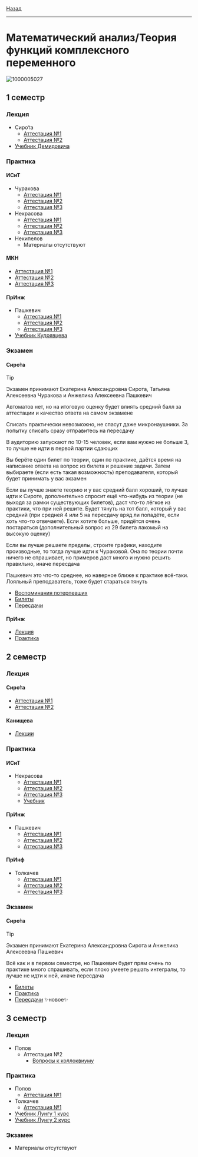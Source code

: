 [Назад](../../README.md)
***
# Математический анализ/Теория функций комплексного переменного

![1000005027](https://github.com/user-attachments/assets/875d5d08-b2bd-4d93-bf86-5cf8783e7b2f)

## 1 семестр
### Лекция
+ Сиро́та
  + [Аттестация №1](sirota/mathan-1-th-att-1-fact.md)
  + [Аттестация №2](sirota/mathan-1-th-att-2-fact.md)
+ [Учебник Демидовича](https://github.com/user-attachments/files/22404647/Demidovich.pdf)
### Практика
#### ИСиТ
+ Чуракова
  +  [Аттестация №1](churakova/mathan-1-pr-att-1-fact.md)
  +  [Аттестация №2](churakova/mathan-1-pr-att-2-fact.md)
  +  [Аттестация №3](churakova/mathan-1-pr-att-3-fact.md)
+ Некрасова
  + [Аттестация №1](nekrasova/mathan-1-pr-att-1-fact.md)
  + [Аттестация №2](nekrasova/mathan-1-pr-att-2-fact.md)
  + [Аттестация №3](nekrasova/mathan-1-pr-att-3-fact.md)
+ Некипелов
  + Материалы отсутствуют
#### МКН
+ [Аттестация №1](mathan-mkn/mathan-pr-att-1-fact.md)
+ [Аттестация №2](mathan-mkn/mathan-pr-att-2-fact.md)
+ [Аттестация №3](mathan-mkn/mathan-pr-att-3-fact.md)
#### ПрИнж
+ Пашкевич
  + [Аттестация №1](paszkiewicz/mathan-1-pr-att-1-fact.md)
  + [Аттестация №2](paszkiewicz/mathan-1-pr-att-2-fact.md)
  + [Аттестация №3](paszkiewicz/mathan-1-pr-att-3-fact.md)
+ [Учебник Кудрявцева](https://github.com/user-attachments/files/22404627/_._._._._._241204_232122.pdf)
### Экзамен
#### Сиро́та
> [!TIP]
>
> Экзамен принимают Екатерина Александровна Сирота, Татьяна Алексеевна Чуракова и Анжелика Алексеевна Пашкевич
>
> Автоматов нет, но на итоговую оценку будет влиять средний балл за аттестации и качество ответа на самом экзамене
>
> Списать практически невозможно, не спасут даже микронаушники. За попытку списать сразу отправитесь на пересдачу
>
> В аудиторию запускают по 10-15 человек, если вам нужно не больше 3, то лучше не идти в первой партии сдающих
>
> Вы берёте один билет по теории, один по практике, даётся время на написание ответа на вопрос из билета и решение задачи. Затем выбираете (если есть такая возможность) преподавателя, который будет принимать у вас экзамен
>
> Если вы лучше знаете теорию и у вас средний балл хороший, то лучше идти к Сироте, дополнительно спросит ещё что-нибудь из теории (не выходя за рамки существующих билетов), даст что-то лёгкое из практики, что при ней решите. Будет тянуть на тот балл, который у вас средний (при средней 4 или 5 на пересдачу вряд ли попадёте, если хоть что-то отвечаете). Если хотите больше, придётся очень постараться (дополнительный вопрос из 29 билета лакомый на высокую оценку)
>
> Если вы лучше решаете пределы, строите графики, находите производные, то тогда лучше идти к Чураковой. Она по теории почти ничего не спрашивает, но примеров даст много и нужно решить правильно, иначе пересдача
>
> Пашкевич это что-то среднее, но наверное ближе к практике всё-таки. Лояльный преподаватель, тоже будет стараться тянуть
+ [Воспоминания потерпевших](sirota/mathan-1-exam-memories.md)
+ [Билеты](sirota/mathan-1-exam-tick.md)
+ [Пересдачи](sirota/mathan-1-exam-fact.md)
#### ПрИнж
+ [Лекция](paszkiewicz/mathan-1-th-exam.md)
+ [Практика](paszkiewicz/mathan-1-pr-exam.md)
## 2 семестр
### Лекция
#### Сиро́та
  + [Аттестация №1](sirota/mathan-2-th-att-1-fact.md)
  + [Аттестация №2](sirota/mathan-2-th-att-2-fact.md)
#### Канищева
  + [Лекции](https://drive.google.com/drive/folders/14dJQPGpA6jE8DMfey5T5fm6fAnZPFlBH?usp=sharing)
### Практика
#### ИСиТ
+ Некрасова
  + [Аттестация №1](nekrasova/mathan-2-isit-pr-att-1-fact.md)
  + [Аттестация №2](nekrasova/mathan-2-isit-pr-att-2-fact.md)
  + [Аттестация №3](nekrasova/mathan-2-isit-pr-att-3-fact.md)
  + [Учебник](https://github.com/user-attachments/files/18893956/default.pdf)
#### ПрИнж
+ Пашкевич
  + [Аттестация №1](paszkiewicz/mathan-2-pr-att-1-fact.md)
  + [Аттестация №2](paszkiewicz/mathan-2-pr-att-2-fact.md)
  + [Аттестация №3](paszkiewicz/mathan-2-pr-att-3-fact.md)
#### ПрИнф
+ Толкачев
  + [Аттестация №1](tolkachev/mathan-2-pr-att-1-fact.md)
  + [Аттестация №2](tolkachev/mathan-2-pr-att-2-fact.md)
  + [Аттестация №3](tolkachev/mathan-2-pr-att-3-fact.md)
### Экзамен
#### Сиро́та
> [!TIP]
>
> Экзамен принимают Екатерина Александровна Сирота и Анжелика Алексеевна Пашкевич
>
> Всё как и в первом семестре, но Пашкевич будет прям очень по практике много спрашивать, если плохо умеете решать интегралы, то лучше не идти к ней, иначе пересдача
+ [Билеты](sirota/mathan-2-exam-tick.md)
+ [Практика](sirota/mathan-2-exam-pr.md)
+ [Пересдачи](sirota/mathan-2-exam-fact.md) ✨новое✨

## 3 cеместр
### Лекция
+ Попов
  + Аттестация №2
    + [Вопросы к коллоквиуму](popov/mathan-3-th-att-2-colloquium.md)
### Практика
+ Попов
  + [Аттестация №1](popov/mathan-3-pr-att-1-fact.md)
+ Толкачев
  + [Аттестация №1](tolkachev/mathan-3-pr-att-1-fact.md)
+ [Учебник Лунгу 1 курс](https://github.com/user-attachments/files/22120441/1.pdf)
+ [Учебник Лунгу 2 курс](https://github.com/user-attachments/files/22410101/2.pdf)
### Экзамен
+ Материалы отсутствуют














